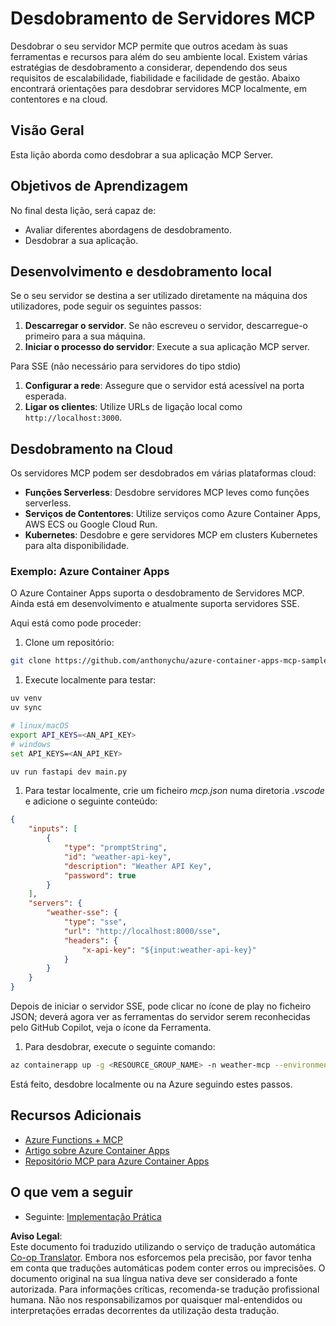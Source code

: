 <!--
CO_OP_TRANSLATOR_METADATA:
{
  "original_hash": "1d9dc83260576b76f272d330ed93c51f",
  "translation_date": "2025-07-13T22:08:07+00:00",
  "source_file": "03-GettingStarted/09-deployment/README.md",
  "language_code": "pt"
}
-->
# Desdobramento de Servidores MCP

Desdobrar o seu servidor MCP permite que outros acedam às suas ferramentas e recursos para além do seu ambiente local. Existem várias estratégias de desdobramento a considerar, dependendo dos seus requisitos de escalabilidade, fiabilidade e facilidade de gestão. Abaixo encontrará orientações para desdobrar servidores MCP localmente, em contentores e na cloud.

## Visão Geral

Esta lição aborda como desdobrar a sua aplicação MCP Server.

## Objetivos de Aprendizagem

No final desta lição, será capaz de:

- Avaliar diferentes abordagens de desdobramento.
- Desdobrar a sua aplicação.

## Desenvolvimento e desdobramento local

Se o seu servidor se destina a ser utilizado diretamente na máquina dos utilizadores, pode seguir os seguintes passos:

1. **Descarregar o servidor**. Se não escreveu o servidor, descarregue-o primeiro para a sua máquina.  
1. **Iniciar o processo do servidor**: Execute a sua aplicação MCP server.

Para SSE (não necessário para servidores do tipo stdio)

1. **Configurar a rede**: Assegure que o servidor está acessível na porta esperada.  
1. **Ligar os clientes**: Utilize URLs de ligação local como `http://localhost:3000`.

## Desdobramento na Cloud

Os servidores MCP podem ser desdobrados em várias plataformas cloud:

- **Funções Serverless**: Desdobre servidores MCP leves como funções serverless.  
- **Serviços de Contentores**: Utilize serviços como Azure Container Apps, AWS ECS ou Google Cloud Run.  
- **Kubernetes**: Desdobre e gere servidores MCP em clusters Kubernetes para alta disponibilidade.

### Exemplo: Azure Container Apps

O Azure Container Apps suporta o desdobramento de Servidores MCP. Ainda está em desenvolvimento e atualmente suporta servidores SSE.

Aqui está como pode proceder:

1. Clone um repositório:

  ```sh
  git clone https://github.com/anthonychu/azure-container-apps-mcp-sample.git
  ```

1. Execute localmente para testar:

  ```sh
  uv venv
  uv sync

  # linux/macOS
  export API_KEYS=<AN_API_KEY>
  # windows
  set API_KEYS=<AN_API_KEY>

  uv run fastapi dev main.py
  ```

1. Para testar localmente, crie um ficheiro *mcp.json* numa diretoria *.vscode* e adicione o seguinte conteúdo:

  ```json
  {
      "inputs": [
          {
              "type": "promptString",
              "id": "weather-api-key",
              "description": "Weather API Key",
              "password": true
          }
      ],
      "servers": {
          "weather-sse": {
              "type": "sse",
              "url": "http://localhost:8000/sse",
              "headers": {
                  "x-api-key": "${input:weather-api-key}"
              }
          }
      }
  }
  ```

  Depois de iniciar o servidor SSE, pode clicar no ícone de play no ficheiro JSON; deverá agora ver as ferramentas do servidor serem reconhecidas pelo GitHub Copilot, veja o ícone da Ferramenta.

1. Para desdobrar, execute o seguinte comando:

  ```sh
  az containerapp up -g <RESOURCE_GROUP_NAME> -n weather-mcp --environment mcp -l westus --env-vars API_KEYS=<AN_API_KEY> --source .
  ```

Está feito, desdobre localmente ou na Azure seguindo estes passos.

## Recursos Adicionais

- [Azure Functions + MCP](https://learn.microsoft.com/en-us/samples/azure-samples/remote-mcp-functions-dotnet/remote-mcp-functions-dotnet/)
- [Artigo sobre Azure Container Apps](https://techcommunity.microsoft.com/blog/appsonazureblog/host-remote-mcp-servers-in-azure-container-apps/4403550)
- [Repositório MCP para Azure Container Apps](https://github.com/anthonychu/azure-container-apps-mcp-sample)

## O que vem a seguir

- Seguinte: [Implementação Prática](../../04-PracticalImplementation/README.md)

**Aviso Legal**:  
Este documento foi traduzido utilizando o serviço de tradução automática [Co-op Translator](https://github.com/Azure/co-op-translator). Embora nos esforcemos pela precisão, por favor tenha em conta que traduções automáticas podem conter erros ou imprecisões. O documento original na sua língua nativa deve ser considerado a fonte autorizada. Para informações críticas, recomenda-se tradução profissional humana. Não nos responsabilizamos por quaisquer mal-entendidos ou interpretações erradas decorrentes da utilização desta tradução.